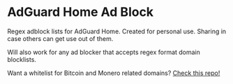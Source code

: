# AdGuard Home Ad Block

Regex adblock lists for AdGuard Home. Created for personal use. Sharing in case others can get use out of them.

Will also work for any ad blocker that accepts regex format domain blocklists.

Want a whitelist for Bitcoin and Monero related domains? [Check this repo!](https://github.com/xannythepleb/bitcoiner-domains)
